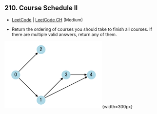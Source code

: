 ## 210. Course Schedule II

-  [LeetCode](https://leetcode.com/problems/course-schedule-ii/) | [LeetCode CH](https://leetcode.cn/problems/course-schedule-ii/) (Medium)

-   Return the ordering of courses you should take to finish all courses. If there are multiple valid answers, return any of them.

![0207](../assets/0207.png){width=300px}
